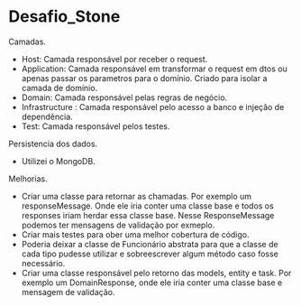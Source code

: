 # Desafio_Stone


Camadas.
- Host: Camada responsável por receber o request.
- Application: Camada responsável em transformar o request em dtos ou apenas passar os parametros para o domínio. Criado para isolar a camada de domínio.
- Domain: Camada responsável pelas regras de negócio.
- Infrastructure : Camada responsável pelo acesso a banco e injeção de dependência.
- Test: Camada responsável pelos testes.

Persistencia dos dados.
- Utilizei o MongoDB.

Melhorias.
- Criar uma classe para retornar as chamadas. Por exemplo um responseMessage. Onde ele iria conter uma classe base e todos os responses iriam herdar essa classe base. 
Nesse ResponseMessage podemos ter mensagens de validação por exmeplo.
- Criar mais testes para ober uma melhor cobertura de código.
- Poderia deixar a classe de Funcionário abstrata para que a classe de cada tipo pudesse utilizar e sobreescrever algum método caso fosse necessário.
- Criar uma classe responsável pelo retorno das models, entity e task. Por exemplo um DomainResponse, onde ele iria conter uma classe base e mensagem de validação. 
